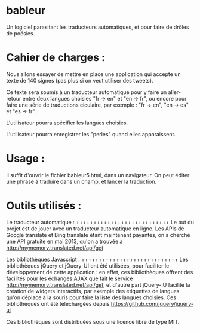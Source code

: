 bableur
=======

Un logiciel parasitant les traducteurs automatiques, et pour faire de 
drôles de poésies.


Cahier de charges :
===================
Nous allons essayer de mettre en place une application qui accepte un
texte de 140 signes (pas plus si on veut utiliser des tweets).

Ce texte sera soumis à un traducteur automatique pour y faire un
aller-retour entre deux langues choisies "fr -> en" et "en -> fr", ou
encore pour faire une série de traductions ciculaire, par exemple :
"fr -> en", "en -> es" et "es -> fr".

L'utilisateur pourra spécifier les langues choisies.

L'utilisateur pourra enregistrer les "perles" quand elles apparaissent.

Usage :
=======
il suffit d'ouvrir le fichier bableur5.html, dans un navigateur.
On peut éditer une phrase à traduire dans un champ, et lancer la traduction.

Outils utilisés :
=================

Le traducteur automatique :
+++++++++++++++++++++++++++
Le but du projet est de jouer avec un traducteur automatique en
ligne. Les APIs de Google translate et Bing translate étant maintenant
payantes, on a cherché une API gratuite en mai 2013, qu'on a trouvée à
http://mymemory.translated.net/api/get


Les bibliothèques Javascript :
++++++++++++++++++++++++++++
Les bibliothèques jQuery et jQuery-UI ont été utilisées, pour
faciliter le développement de cette application : en effet, ces
bibliothèques offrent des facilités pour les échanges AJAX que fait le
service http://mymemory.translated.net/api/get, et d'autre part
jQuery-IU facilite la création de widgets interactifs, par exemple des
étiquettes de langues qu'on déplace à la souris pour faire la liste
des langues choisies. Ces bibliothèques ont été téléchargées depuis
https://github.com/jquery/jquery-ui

Ces bibliothèques sont distribuées sous une licence libre de type MIT.